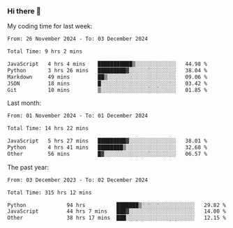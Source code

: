 ### Hi there 👋

My coding time for last week:

<!--START_SECTION:week-->

```txt
From: 26 November 2024 - To: 03 December 2024

Total Time: 9 hrs 2 mins

JavaScript   4 hrs 4 mins    ███████████▒░░░░░░░░░░░░░   44.98 %
Python       3 hrs 26 mins   █████████▓░░░░░░░░░░░░░░░   38.04 %
Markdown     49 mins         ██▒░░░░░░░░░░░░░░░░░░░░░░   09.06 %
JSON         18 mins         █░░░░░░░░░░░░░░░░░░░░░░░░   03.42 %
Git          10 mins         ▒░░░░░░░░░░░░░░░░░░░░░░░░   01.85 %
```

<!--END_SECTION:week-->

Last month:

<!--START_SECTION:month-->

```txt
From: 01 November 2024 - To: 01 December 2024

Total Time: 14 hrs 22 mins

JavaScript   5 hrs 27 mins   █████████▓░░░░░░░░░░░░░░░   38.01 %
Python       4 hrs 41 mins   ████████▒░░░░░░░░░░░░░░░░   32.68 %
Other        56 mins         █▓░░░░░░░░░░░░░░░░░░░░░░░   06.57 %
```

<!--END_SECTION:month-->

The past year:

<!--START_SECTION:year-->

```txt
From: 03 December 2023 - To: 02 December 2024

Total Time: 315 hrs 12 mins

Python             94 hrs          ███████▒░░░░░░░░░░░░░░░░░   29.82 %
JavaScript         44 hrs 7 mins   ███▓░░░░░░░░░░░░░░░░░░░░░   14.00 %
Other              38 hrs 17 mins  ███░░░░░░░░░░░░░░░░░░░░░░   12.15 %
```

<!--END_SECTION:year-->
